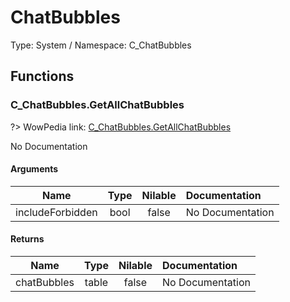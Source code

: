 # ChatBubbles

Type: System / Namespace: C_ChatBubbles

## Functions

### C_ChatBubbles.GetAllChatBubbles
?> WowPedia link: [C_ChatBubbles.GetAllChatBubbles](https://wow.gamepedia.com/API_C_ChatBubbles.GetAllChatBubbles)

No Documentation

#### Arguments
|Name|Type|Nilable|Documentation|
|:---:|:---:|:---:|:---|
|includeForbidden|bool|false|No Documentation|
#### Returns
|Name|Type|Nilable|Documentation|
|:---:|:---:|:---:|:---|
|chatBubbles|table|false|No Documentation|